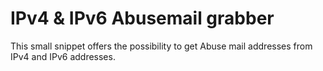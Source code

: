 # IPv4 & IPv6 Abusemail grabber

This small snippet offers the possibility to get Abuse mail addresses from IPv4 and IPv6 addresses.
